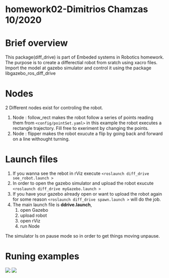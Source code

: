 # homework02-Dimitrios Chamzas 10/2020

# Brief overview
This package(diff_drive) is part of Embeded systems in Robotics homework.
The purpose is to create a differectial robot from sratch using xacro files.
Import the model at gazebo simulator and control it using the package libgazebo_ros_diff_drive

# Nodes
2 Different nodes exist for controling the robot.
1. Node : follow_rect makes the robot follow a series of points reading them from `<config/pointSet.yaml>` in this example the robot executes a rectangle trajectory. Fill free to exeriment by changing the points.
2. Node : flipper makes the robot exucute a flip by going back and forward on a line withought turning.

# Launch files 
1. If you wanna see the rebot in rViz execute `<roslaunch diff_drive see_robot.launch >`
2. In order to open the gazebo simulator and upload the robot exucute `<roslaunch diff_drive myGazebo.launch >`
3. If you have your gazebo already open or want to upload the robot again for some reason `<roslaunch diff_drive spawn.launch >` will do the job.
4. The main launch file is **ddrive.launch**,
    1. open Gazebo
    2. upload robot
    3. open rViz
    4. run Node



The simulator Is on pause mode so in order to get things moving unpause.


# Runing examples

![](https://github.com/ME495-EmbeddedSystems/homework-3-jimas95/blob/main/gifs/flip.gif)
![](https://github.com/ME495-EmbeddedSystems/homework-3-jimas95/blob/main/gifs/rectangle.gif)